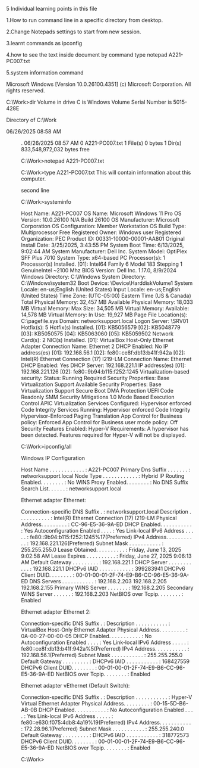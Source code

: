 5 Individual learning points in this file


1.How to run command line in a specific directory from desktop.


2.Change Notepads settings to start from new session. 


3.learnt commands as ipconfig 


4.how to see the text inside document by command type notepad A221-PC007.txt


5.system information command


Microsoft Windows [Version 10.0.26100.4351]
(c) Microsoft Corporation. All rights reserved.

C:\Work>dir
 Volume in drive C is Windows
 Volume Serial Number is 5015-428E

 Directory of C:\Work

06/26/2025  08:58 AM    <DIR>          .
06/26/2025  08:57 AM                 0 A221-PC007.txt
               1 File(s)              0 bytes
               1 Dir(s)  833,548,972,032 bytes free

C:\Work>notepad A221-PC007.txt

C:\Work>type A221-PC007.txt
This will contain information about this computer.

second line

C:\Work>systeminfo

Host Name:                     A221-PC007
OS Name:                       Microsoft Windows 11 Pro
OS Version:                    10.0.26100 N/A Build 26100
OS Manufacturer:               Microsoft Corporation
OS Configuration:              Member Workstation
OS Build Type:                 Multiprocessor Free
Registered Owner:              Windows user
Registered Organization:       PEC
Product ID:                    00331-10000-00001-AA801
Original Install Date:         3/25/2025, 3:43:55 PM
System Boot Time:              6/13/2025, 9:02:44 AM
System Manufacturer:           Dell Inc.
System Model:                  OptiPlex SFF Plus 7010
System Type:                   x64-based PC
Processor(s):                  1 Processor(s) Installed.
                               [01]: Intel64 Family 6 Model 183 Stepping 1 GenuineIntel ~2100 Mhz
BIOS Version:                  Dell Inc. 1.17.0, 8/9/2024
Windows Directory:             C:\Windows
System Directory:              C:\Windows\system32
Boot Device:                   \Device\HarddiskVolume1
System Locale:                 en-us;English (United States)
Input Locale:                  en-us;English (United States)
Time Zone:                     (UTC-05:00) Eastern Time (US & Canada)
Total Physical Memory:         32,457 MB
Available Physical Memory:     18,033 MB
Virtual Memory: Max Size:      34,505 MB
Virtual Memory: Available:     14,578 MB
Virtual Memory: In Use:        19,927 MB
Page File Location(s):         C:\pagefile.sys
Domain:                        networksupport.local
Logon Server:                  \\SRV01
Hotfix(s):                     5 Hotfix(s) Installed.
                               [01]: KB5056579
                               [02]: KB5048779
                               [03]: KB5050575
                               [04]: KB5063060
                               [05]: KB5059502
Network Card(s):               2 NIC(s) Installed.
                               [01]: VirtualBox Host-Only Ethernet Adapter
                                     Connection Name: Ethernet 2
                                     DHCP Enabled:    No
                                     IP address(es)
                                     [01]: 192.168.56.1
                                     [02]: fe80::ce8f:db13:b41f:942a
                               [02]: Intel(R) Ethernet Connection (17) I219-LM
                                     Connection Name: Ethernet
                                     DHCP Enabled:    Yes
                                     DHCP Server:     192.168.221.1
                                     IP address(es)
                                     [01]: 192.168.221.126
                                     [02]: fe80::9b94:b115:f252:1245
Virtualization-based security: Status: Running
                               Required Security Properties:
                                     Base Virtualization Support
                               Available Security Properties:
                                     Base Virtualization Support
                                     Secure Boot
                                     DMA Protection
                                     UEFI Code Readonly
                                     SMM Security Mitigations 1.0
                                     Mode Based Execution Control
                                     APIC Virtualization
                               Services Configured:
                                     Hypervisor enforced Code Integrity
                               Services Running:
                                     Hypervisor enforced Code Integrity
                                     Hypervisor-Enforced Paging Translation
                               App Control for Business policy: Enforced
                               App Control for Business user mode policy: Off
                               Security Features Enabled:
Hyper-V Requirements:          A hypervisor has been detected. Features required for Hyper-V will not be displayed.

C:\Work>ipconfig/all

Windows IP Configuration

   Host Name . . . . . . . . . . . . : A221-PC007
   Primary Dns Suffix  . . . . . . . : networksupport.local
   Node Type . . . . . . . . . . . . : Hybrid
   IP Routing Enabled. . . . . . . . : No
   WINS Proxy Enabled. . . . . . . . : No
   DNS Suffix Search List. . . . . . : networksupport.local

Ethernet adapter Ethernet:

   Connection-specific DNS Suffix  . : networksupport.local
   Description . . . . . . . . . . . : Intel(R) Ethernet Connection (17) I219-LM
   Physical Address. . . . . . . . . : CC-96-E5-36-9A-ED
   DHCP Enabled. . . . . . . . . . . : Yes
   Autoconfiguration Enabled . . . . : Yes
   Link-local IPv6 Address . . . . . : fe80::9b94:b115:f252:1245%17(Preferred)
   IPv4 Address. . . . . . . . . . . : 192.168.221.126(Preferred)
   Subnet Mask . . . . . . . . . . . : 255.255.255.0
   Lease Obtained. . . . . . . . . . : Friday, June 13, 2025 9:02:58 AM
   Lease Expires . . . . . . . . . . : Friday, June 27, 2025 9:06:13 AM
   Default Gateway . . . . . . . . . : 192.168.221.1
   DHCP Server . . . . . . . . . . . : 192.168.221.1
   DHCPv6 IAID . . . . . . . . . . . : 399283941
   DHCPv6 Client DUID. . . . . . . . : 00-01-00-01-2F-74-E9-B6-CC-96-E5-36-9A-ED
   DNS Servers . . . . . . . . . . . : 192.168.2.203
                                       192.168.2.205
                                       192.168.2.155
   Primary WINS Server . . . . . . . : 192.168.2.205
   Secondary WINS Server . . . . . . : 192.168.2.203
   NetBIOS over Tcpip. . . . . . . . : Enabled

Ethernet adapter Ethernet 2:

   Connection-specific DNS Suffix  . :
   Description . . . . . . . . . . . : VirtualBox Host-Only Ethernet Adapter
   Physical Address. . . . . . . . . : 0A-00-27-00-00-05
   DHCP Enabled. . . . . . . . . . . : No
   Autoconfiguration Enabled . . . . : Yes
   Link-local IPv6 Address . . . . . : fe80::ce8f:db13:b41f:942a%5(Preferred)
   IPv4 Address. . . . . . . . . . . : 192.168.56.1(Preferred)
   Subnet Mask . . . . . . . . . . . : 255.255.255.0
   Default Gateway . . . . . . . . . :
   DHCPv6 IAID . . . . . . . . . . . : 168427559
   DHCPv6 Client DUID. . . . . . . . : 00-01-00-01-2F-74-E9-B6-CC-96-E5-36-9A-ED
   NetBIOS over Tcpip. . . . . . . . : Enabled

Ethernet adapter vEthernet (Default Switch):

   Connection-specific DNS Suffix  . :
   Description . . . . . . . . . . . : Hyper-V Virtual Ethernet Adapter
   Physical Address. . . . . . . . . : 00-15-5D-B6-AB-0B
   DHCP Enabled. . . . . . . . . . . : No
   Autoconfiguration Enabled . . . . : Yes
   Link-local IPv6 Address . . . . . : fe80::e630:f075:4db8:4a19%19(Preferred)
   IPv4 Address. . . . . . . . . . . : 172.28.96.1(Preferred)
   Subnet Mask . . . . . . . . . . . : 255.255.240.0
   Default Gateway . . . . . . . . . :
   DHCPv6 IAID . . . . . . . . . . . : 318772573
   DHCPv6 Client DUID. . . . . . . . : 00-01-00-01-2F-74-E9-B6-CC-96-E5-36-9A-ED
   NetBIOS over Tcpip. . . . . . . . : Enabled

C:\Work>

 
